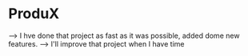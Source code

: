 # ProduX

  --> I hve done that project as fast as it was possible, added dome new features.
  --> I'll improve that project when I have time
  